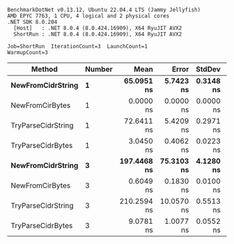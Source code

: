 ```

BenchmarkDotNet v0.13.12, Ubuntu 22.04.4 LTS (Jammy Jellyfish)
AMD EPYC 7763, 1 CPU, 4 logical and 2 physical cores
.NET SDK 8.0.204
  [Host]   : .NET 8.0.4 (8.0.424.16909), X64 RyuJIT AVX2
  ShortRun : .NET 8.0.4 (8.0.424.16909), X64 RyuJIT AVX2

Job=ShortRun  IterationCount=3  LaunchCount=1  
WarmupCount=3  

```
| Method             | Number | Mean        | Error      | StdDev    | Min         | Max         | Allocated |
|------------------- |------- |------------:|-----------:|----------:|------------:|------------:|----------:|
| **NewFromCidrString**  | **1**      |  **65.0951 ns** |  **5.7423 ns** | **0.3148 ns** |  **64.9014 ns** |  **65.4583 ns** |         **-** |
| NewFromCirBytes    | 1      |   0.0000 ns |  0.0000 ns | 0.0000 ns |   0.0000 ns |   0.0000 ns |         - |
| TryParseCidrString | 1      |  72.6411 ns |  5.4209 ns | 0.2971 ns |  72.4644 ns |  72.9842 ns |         - |
| TryParseCidrBytes  | 1      |   3.0450 ns |  0.4062 ns | 0.0223 ns |   3.0318 ns |   3.0707 ns |         - |
| **NewFromCidrString**  | **3**      | **197.4468 ns** | **75.3103 ns** | **4.1280 ns** | **194.7125 ns** | **202.1953 ns** |         **-** |
| NewFromCirBytes    | 3      |   0.6049 ns |  0.1830 ns | 0.0100 ns |   0.5986 ns |   0.6165 ns |         - |
| TryParseCidrString | 3      | 210.2594 ns | 10.0570 ns | 0.5513 ns | 209.8388 ns | 210.8834 ns |         - |
| TryParseCidrBytes  | 3      |   9.0781 ns |  1.0077 ns | 0.0552 ns |   9.0269 ns |   9.1367 ns |         - |
